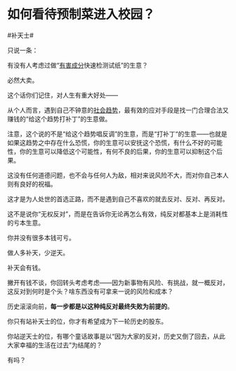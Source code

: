 # 如何看待预制菜进入校园？

\#补天士#

只说一条：

有没有人考虑过做“[有害成分](https://www.zhihu.com/search?q=有害成分&search_source=Entity&hybrid_search_source=Entity&hybrid_search_extra={"sourceType"%3A"answer"%2C"sourceId"%3A3211543459})快速检测试纸”的生意？

必然大卖。

这个话你们记住，对人生有重大好处——

从个人而言，遇到自己不钟意的[社会趋势](https://www.zhihu.com/search?q=社会趋势&search_source=Entity&hybrid_search_source=Entity&hybrid_search_extra={"sourceType"%3A"answer"%2C"sourceId"%3A3211543459})，最有效的应对手段是找一门合理合法又赚钱的“给这个趋势打补丁”的生意做。

注意，这个说的不是“给这个趋势唱反调”的生意，而是“打补丁“的生意——也就是如果这趋势之中存在什么恐慌，你的生意可以安抚这个恐慌，有什么不好的可能性，你的生意可以降低这个可能性，有何不良的后果，你的生意可以抑制这个后果。

这没有任何道德问题，也不会与任何人为敌，相对来说风险不大，而对你自己本人则有良好的祝福。

这才是为人处世的首选正路，而不是遇到自己不喜欢的就去反对、反对、再反对。

这不是说你“无权反对”，而是在告诉你无论再怎么有效，纯反对都基本上是消耗性的亏本生意。

你并没有很多本钱可亏。

做人多补天，少逆天。

补天会有钱。

撇开有钱不谈，你回转头考虑考虑——因为新事物有风险、有挑战，就一概反对，这反对到何时是个头？啥东西没有可拿来一说的风险和成本？

历史滚滚向前，**每一步都是以这种纯反对最终失败为前提的**。

你只有站补天士的位，你才有希望成为下一轮历史的股东。

你站逆天士的位，有哪个童话故事是以“因为大家的反对，历史又倒了回去，从此大家幸福的生活在过去”为结尾的？

有吗？

